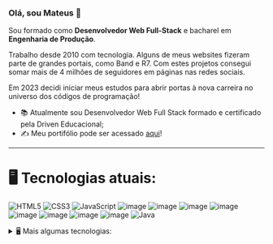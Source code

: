 ### Olá, sou Mateus 👋

Sou formado como **Desenvolvedor Web Full-Stack** e bacharel em **Engenharia de Produção**.

Trabalho desde 2010 com tecnologia. Alguns de meus websites fizeram parte de grandes portais, como Band e R7. Com estes projetos consegui somar mais de 4 milhões de seguidores em páginas nas redes sociais. 

Em 2023 decidi iniciar meus estudos para abrir portas à nova carreira no universo dos códigos de programação!

- 📚 Atualmente sou Desenvolvedor Web Full Stack formado e certificado pela Driven Educacional;
- ✍️ Meu portifólio pode ser acessado [aqui](https://github.com/MateusIasbik?tab=repositories)!

---

# 🖥️ Tecnologias atuais: #

![HTML5](https://img.shields.io/badge/HTML-E34F26.svg?logo=html5&logoColor=white)
![CSS3](https://img.shields.io/badge/CSS3-1572B6?&logo=css3&logoColor=white)
![JavaScript](https://img.shields.io/badge/JavaScript-323330?&logo=javascript&logoColor=F7DF1E)
![image](https://github.com/user-attachments/assets/a2b4d362-1dd0-4f1f-954b-4d4092f623f6)
![image](https://github.com/user-attachments/assets/26c263cb-d55a-4209-b943-f16ce50ecb60)
![image](https://github.com/user-attachments/assets/355c5780-2bea-414e-8b18-87178e70f85d)
![image](https://github.com/user-attachments/assets/eeaa14cd-3201-46c5-b101-9b80a226c9d2)
![image](https://github.com/user-attachments/assets/c188db13-e6e9-40a9-bf8a-81cad5bde846)
![image](https://github.com/user-attachments/assets/0c5f2519-4e5b-43b7-a4d8-a9517d5b5054)
![image](https://github.com/user-attachments/assets/59625fae-a3bc-4109-9b59-8a02445d0ab2)
![image](https://github.com/user-attachments/assets/91ff6a88-882b-49cb-beb0-db66fa44e603)
![Java](https://img.shields.io/badge/Java-FF0000?logo=java&logoColor=white)


<details>
  <summary>🖥️ Mais algumas tecnologias: </summary><br>
  
![image](https://github.com/user-attachments/assets/6c524339-6dc9-42e6-867f-58f242f706fc)
![image](https://github.com/user-attachments/assets/4cbf23d6-41c5-44a9-9636-728cc985e1de)
![image](https://github.com/user-attachments/assets/da02a318-7a4c-4ae1-954d-ddd14467cee5)
![image](https://github.com/user-attachments/assets/88043dc9-3f46-45c4-aa4e-289ef0d0c4e2)
![image](https://github.com/user-attachments/assets/36185c80-a575-4494-b8b4-8ff7223aaba6)
![image](https://github.com/user-attachments/assets/53e2a857-9093-49d8-a4f5-531183a3a4fe)
![image](https://github.com/user-attachments/assets/22bc70de-cabb-457e-b2e2-9465ea9fea7c)
![image](https://github.com/user-attachments/assets/30a1c058-43d2-417c-b912-b58f5e78aefe)
![image](https://github.com/user-attachments/assets/078e84f4-4d13-4f2d-9d18-c72b7b24bc53)
![image](https://github.com/user-attachments/assets/e013aaa7-055f-45da-be58-6789cf17c1a2)
![image](https://github.com/user-attachments/assets/fef0404f-6234-4dfa-a7b1-349c5a02f9ef)
![image](https://github.com/user-attachments/assets/6f035524-8c23-4a9c-9915-727bad9b8109)

<details>
